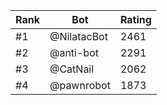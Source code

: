 Rank|Bot|Rating
---|---|---
#1|@NilatacBot|2461
#2|@anti-bot|2291
#3|@CatNail|2062
#4|@pawnrobot|1873
